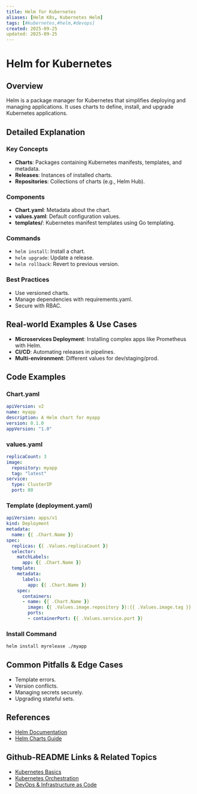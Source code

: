 ```yaml
---
title: Helm for Kubernetes
aliases: [Helm K8s, Kubernetes Helm]
tags: [#kubernetes,#helm,#devops]
created: 2025-09-25
updated: 2025-09-25
---
```


# Helm for Kubernetes

## Overview

Helm is a package manager for Kubernetes that simplifies deploying and managing applications. It uses charts to define, install, and upgrade Kubernetes applications.

## Detailed Explanation

### Key Concepts

- **Charts**: Packages containing Kubernetes manifests, templates, and metadata.
- **Releases**: Instances of installed charts.
- **Repositories**: Collections of charts (e.g., Helm Hub).

### Components

- **Chart.yaml**: Metadata about the chart.
- **values.yaml**: Default configuration values.
- **templates/**: Kubernetes manifest templates using Go templating.

### Commands

- `helm install`: Install a chart.
- `helm upgrade`: Update a release.
- `helm rollback`: Revert to previous version.

### Best Practices

- Use versioned charts.
- Manage dependencies with requirements.yaml.
- Secure with RBAC.

## Real-world Examples & Use Cases

- **Microservices Deployment**: Installing complex apps like Prometheus with Helm.
- **CI/CD**: Automating releases in pipelines.
- **Multi-environment**: Different values for dev/staging/prod.

## Code Examples

### Chart.yaml

```yaml
apiVersion: v2
name: myapp
description: A Helm chart for myapp
version: 0.1.0
appVersion: "1.0"
```

### values.yaml

```yaml
replicaCount: 3
image:
  repository: myapp
  tag: "latest"
service:
  type: ClusterIP
  port: 80
```

### Template (deployment.yaml)

```yaml
apiVersion: apps/v1
kind: Deployment
metadata:
  name: {{ .Chart.Name }}
spec:
  replicas: {{ .Values.replicaCount }}
  selector:
    matchLabels:
      app: {{ .Chart.Name }}
  template:
    metadata:
      labels:
        app: {{ .Chart.Name }}
    spec:
      containers:
      - name: {{ .Chart.Name }}
        image: {{ .Values.image.repository }}:{{ .Values.image.tag }}
        ports:
        - containerPort: {{ .Values.service.port }}
```

### Install Command

```bash
helm install myrelease ./myapp
```

## Common Pitfalls & Edge Cases

- Template errors.
- Version conflicts.
- Managing secrets securely.
- Upgrading stateful sets.

## References

- [Helm Documentation](https://helm.sh/docs/)
- [Helm Charts Guide](https://helm.sh/docs/topics/charts/)

## Github-README Links & Related Topics

- [Kubernetes Basics](../kubernetes-basics/README.md)
- [Kubernetes Orchestration](../kubernetes-orchestration/README.md)
- [DevOps & Infrastructure as Code](../devops-infrastructure-as-code/README.md)